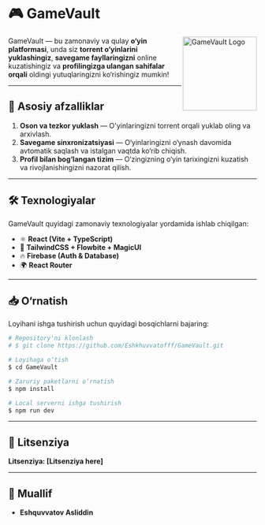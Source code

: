 # 🎮 GameVault

<img src="/public/logo.png" alt="GameVault Logo" width="150" align="right" />

GameVault — bu zamonaviy va qulay **o‘yin platformasi**, unda siz **torrent o‘yinlarini yuklashingiz**, **savegame fayllaringizni** online kuzatishingiz va **profilingizga ulangan sahifalar orqali** oldingi yutuqlaringizni ko‘rishingiz mumkin!

---

## 🚀 Asosiy afzalliklar

1. **Oson va tezkor yuklash** — O'yinlaringizni torrent orqali yuklab oling va arxivlash.
2. **Savegame sinxronizatsiyasi** — O‘yinlaringizni o‘ynash davomida avtomatik saqlash va istalgan vaqtda ko‘rib chiqish.
3. **Profil bilan bog‘langan tizim** — O‘zingizning o‘yin tarixingizni kuzatish va rivojlanishingizni nazorat qilish.

---

## 🛠 Texnologiyalar

GameVault quyidagi zamonaviy texnologiyalar yordamida ishlab chiqilgan:

- ⚛ **React (Vite + TypeScript)**
- 🎨 **TailwindCSS + Flowbite + MagicUI**
- 🔥 **Firebase (Auth & Database)**
- 🌍 **React Router**

---

## 📥 O‘rnatish

Loyihani ishga tushirish uchun quyidagi bosqichlarni bajaring:

```sh
# Repository'ni klonlash
# $ git clone https://github.com/Eshkhuvvatofff/GameVault.git

# Loyihaga o‘tish
$ cd GameVault

# Zaruriy paketlarni o‘rnatish
$ npm install

# Local serverni ishga tushirish
$ npm run dev
```

---

## 📜 Litsenziya

**Litsenziya: [Litsenziya here]**

---

## 👤 Muallif

- **Eshquvvatov Asliddin**

